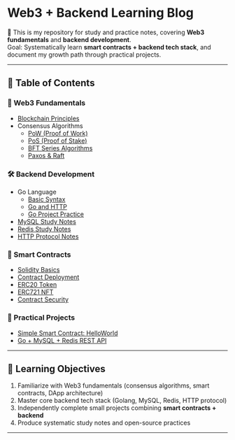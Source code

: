 # Web3 + Backend Learning Blog

📘 This is my repository for study and practice notes, covering **Web3 fundamentals** and **backend development**.  
Goal: Systematically learn **smart contracts + backend tech stack**, and document my growth path through practical projects.

---

## 📂 Table of Contents

### 🔗 Web3 Fundamentals
- [Blockchain Principles](docs/web3/blockchain.md)
- Consensus Algorithms
  - [PoW (Proof of Work)](docs/web3/consensus/PoW.md)
  - [PoS (Proof of Stake)](docs/web3/consensus/PoS.md)
  - [BFT Series Algorithms](docs/web3/consensus/BFT.md)
  - [Paxos & Raft](docs/web3/consensus/Paxos_Raft.md)

### 🛠 Backend Development
- Go Language
  - [Basic Syntax](docs/backend/golang/basics.md)
  - [Go and HTTP](docs/backend/golang/http.md)
  - [Go Project Practice](docs/backend/golang/project.md)
- [MySQL Study Notes](docs/backend/mysql.md)
- [Redis Study Notes](docs/backend/redis.md)
- [HTTP Protocol Notes](docs/backend/http-protocol.md)

### 📜 Smart Contracts
- [Solidity Basics](docs/smart-contracts/basics.md)
- [Contract Deployment](docs/smart-contracts/deploy.md)
- [ERC20 Token](docs/smart-contracts/erc20.md)
- [ERC721 NFT](docs/smart-contracts/erc721.md)
- [Contract Security](docs/smart-contracts/security.md)

### 🚀 Practical Projects
- [Simple Smart Contract: HelloWorld](docs/projects/simple-contract/README.md)
- [Go + MySQL + Redis REST API](docs/projects/go-rest-api/README.md)

---

## 🎯 Learning Objectives

1. Familiarize with Web3 fundamentals (consensus algorithms, smart contracts, DApp architecture)  
2. Master core backend tech stack (Golang, MySQL, Redis, HTTP protocol)  
3. Independently complete small projects combining **smart contracts + backend**  
4. Produce systematic study notes and open-source practices  

---